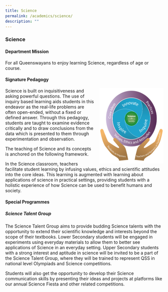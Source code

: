 ```yaml
---
title: Science
permalink: /academics/science/
description: ""
---
```

### Science

#### Department Mission

For all Queenswayans to enjoy learning Science, regardless of age or course.

#### Signature Pedagogy

<img src="/images/sci1.png" style="width:203px;height:240px;margin-left:15px;" align = "right"> Science is built on inquisitiveness and asking powerful questions. The use of inquiry based learning aids students in this endeavor as the real-life problems are often open-ended, without a fixed or defined answer. Through this pedagogy, students are taught to examine evidence critically and to draw conclusions from the data which is presented to them through experimentation and observation.

  

The teaching of Science and its concepts is anchored on the following framework.

In the Science classroom, teachers facilitate student learning by infusing values, ethics and scientific attitudes into the core ideas. This learning is augmented with learning about applications of science in practical settings, providing students with a holistic experience of how Science can be used to benefit humans and society.

#### Special Programmes

##### Science Talent Group

The Science Talent Group aims to provide budding Science talents with the opportunity to extend their scientific knowledge and interests beyond the scope of their textbooks. Lower Secondary students will be engaged in experiments using everyday materials to allow them to better see applications of Science in an everyday setting. Upper Secondary students with a strong interest and aptitude in science will be invited to be a part of the Science Talent Group, where they will be trained to represent QSS in national level Olympiads and Science competitions.

Students will also get the opportunity to develop their Science communication skills by presenting their ideas and projects at platforms like our annual Science Fiesta and other related competitions.